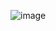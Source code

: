 ![image](https://github.com/Rahul-chaurasiya/Leetcode-Practice-Problem/assets/77222540/617befa3-a3f3-4e0c-aaa6-cc6130ab8197)
